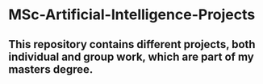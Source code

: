 # MSc-Artificial-Intelligence-Projects
## This repository contains different projects, both individual and group work, which are part of my masters degree. 

 
